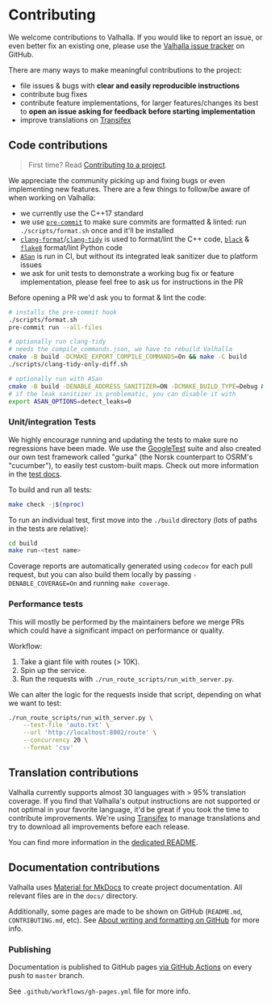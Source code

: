 # Contributing

We welcome contributions to Valhalla. If you would like to report an issue, or even better fix an existing one, please use the [Valhalla issue tracker](https://github.com/valhalla/valhalla/issues) on GitHub.

There are many ways to make meaningful contributions to the project:

- file issues & bugs with **clear and easily reproducible instructions**
- contribute bug fixes
- contribute feature implementations, for larger features/changes its best to **open an issue asking for feedback before starting implementation**
- improve translations on [Transifex](https://www.transifex.com/valhalla/valhalla-phrases/locales-en-us-json--transifex/)

## Code contributions

> First time? Read [Contributing to a project](https://docs.github.com/en/get-started/exploring-projects-on-github/contributing-to-a-project).

We appreciate the community picking up and fixing bugs or even implementing new features. There are a few things to follow/be aware of when working on Valhalla:

- we currently use the C++17 standard
- we use [`pre-commit`](https://pre-commit.com/) to make sure commits are formatted & linted: run `./scripts/format.sh` once and it'll be installed
- [`clang-format`](https://clang.llvm.org/docs/ClangFormat.html)/[`clang-tidy`](https://clang.llvm.org/extra/clang-tidy/) is used to format/lint the C++ code, [`black`](https://black.readthedocs.io/en/stable/index.html) & [`flake8`](https://flake8.pycqa.org/en/latest/) format/lint Python code
- [`ASan`](https://clang.llvm.org/docs/AddressSanitizer.html) is run in CI, but without its integrated leak sanitizer due to platform issues
- we ask for unit tests to demonstrate a working bug fix or feature implementation, please feel free to ask us for instructions in the PR

Before opening a PR we'd ask you to format & lint the code:

```bash
# installs the pre-commit hook
./scripts/format.sh
pre-commit run --all-files

# optionally run clang-tidy
# needs the compile_commands.json, we have to rebuild Valhalla
cmake -B build -DCMAKE_EXPORT_COMPILE_COMMANDS=On && make -C build
./scripts/clang-tidy-only-diff.sh

# optionally run with ASan
cmake -B build -DENABLE_ADDRESS_SANITIZER=ON -DCMAKE_BUILD_TYPE=Debug && make -C build
# if the leak sanitizer is problematic, you can disable it with
export ASAN_OPTIONS=detect_leaks=0
```

### Unit/integration Tests

We highly encourage running and updating the tests to make sure no regressions have been made. We use the [GoogleTest](https://google.github.io/googletest/) suite and also created our own test framework called "gurka" (the Norsk counterpart to OSRM's "cucumber"), to easily test custom-built maps. Check out more information in the [test docs](https://github.com/valhalla/valhalla/blob/master/test/gurka.md).

To build and run all tests:

```bash
make check -j$(nproc)
```

To run an individual test, first move into the `./build` directory (lots of paths in the tests are relative):

```bash
cd build
make run-<test name>
```

Coverage reports are automatically generated using `codecov` for each pull request, but you can also build them locally by passing `-DENABLE_COVERAGE=On` and running `make coverage`.

### Performance tests

This will mostly be performed by the maintainers before we merge PRs which could have a significant impact on performance or quality.

Workflow:

1. Take a giant file with routes (> 10K).
1. Spin up the service.
1. Run the requests with `./run_route_scripts/run_with_server.py`.

We can alter the logic for the requests inside that script, depending on what we want to test:

```bash
./run_route_scripts/run_with_server.py \
    --test-file 'auto.txt' \
    --url 'http://localhost:8002/route' \
    --concurrency 20 \
    --format 'csv'
```

## Translation contributions

Valhalla currently supports almost 30 languages with > 95% translation coverage. If you find that Valhalla's output instructions are not supported or not optimal in your favorite language, it'd be great if you took the time to contribute improvements. We're using [Transifex](https://www.transifex.com/valhalla/valhalla-phrases/locales-en-us-json--transifex/) to manage translations and try to download all improvements before each release.

You can find more information in the [dedicated README](https://github.com/valhalla/valhalla/blob/master/locales/README.md).

## Documentation contributions

Valhalla uses [Material for MkDocs](https://squidfunk.github.io/mkdocs-material/) to create project documentation. All relevant files are in the `docs/` directory.

Additionally, some pages are made to be shown on GitHub (`README.md`, `CONTRIBUTING.md`, etc). See [About writing and formatting on GitHub](https://docs.github.com/en/get-started/writing-on-github/getting-started-with-writing-and-formatting-on-github/about-writing-and-formatting-on-github) for more info.

### Publishing

Documentation is published to GitHub pages [via GitHub Actions](https://squidfunk.github.io/mkdocs-material/publishing-your-site/#with-github-actions) on every push to `master` branch.

See `.github/workflows/gh-pages.yml` file for more info.
